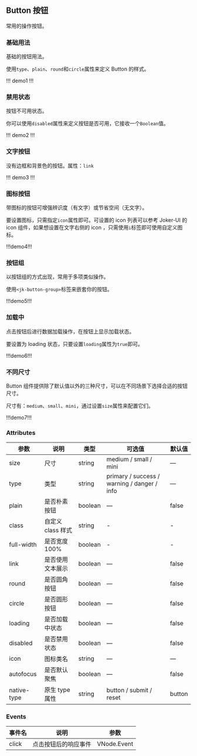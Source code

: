 ## Button 按钮

常用的操作按钮。

### 基础用法

基础的按钮用法。

使用`type`、`plain`、`round`和`circle`属性来定义 Button 的样式。

!!! demo1 !!!

### 禁用状态

按钮不可用状态。

你可以使用`disabled`属性来定义按钮是否可用，它接收一个`Boolean`值。

!!! demo2 !!!

### 文字按钮

没有边框和背景色的按钮。属性：`link`

!!! demo3 !!!

### 图标按钮

带图标的按钮可增强辨识度（有文字）或节省空间（无文字）。

要设置图标，只需指定`icon`属性即可。可设置的 icon 列表可以参考 Joker-UI 的 icon 组件，如果想设置在文字右侧的 icon ，只需使用`i`标签即可使用自定义图标。

!!!demo4!!!

### 按钮组

以按钮组的方式出现，常用于多项类似操作。

使用`<jk-button-group>`标签来嵌套你的按钮。

!!!demo5!!!

### 加载中

点击按钮后进行数据加载操作，在按钮上显示加载状态。

要设置为 loading 状态，只要设置`loading`属性为`true`即可。

!!!demo6!!!

### 不同尺寸

Button 组件提供除了默认值以外的三种尺寸，可以在不同场景下选择合适的按钮尺寸。

尺寸有：`medium`、`small`、`mini`，通过设置`size`属性来配置它们。

!!!demo7!!!

### Attributes

| 参数        | 说明              | 类型    | 可选值                                      | 默认值 |
| ----------- | ----------------- | ------- | ------------------------------------------- | ------ |
| size        | 尺寸              | string  | medium / small / mini                       | —      |
| type        | 类型              | string  | primary / success / warning / danger / info | —      |
| plain       | 是否朴素按钮      | boolean | —                                           | false  |
| class       | 自定义 class 样式 | string  | -                                           | -      |
| full-width  | 是否宽度 100%     | boolean | -                                           | -      |
| link        | 是否使用文本展示  | boolean | —                                           | false  |
| round       | 是否圆角按钮      | boolean | —                                           | false  |
| circle      | 是否圆形按钮      | boolean | —                                           | false  |
| loading     | 是否加载中状态    | boolean | —                                           | false  |
| disabled    | 是否禁用状态      | boolean | —                                           | false  |
| icon        | 图标类名          | string  | —                                           | —      |
| autofocus   | 是否默认聚焦      | boolean | —                                           | false  |
| native-type | 原生 type 属性    | string  | button / submit / reset                     | button |

### Events

| 事件名 | 说明                 | 参数        |
| ------ | -------------------- | ----------- |
| click  | 点击按钮后的响应事件 | VNode.Event |
